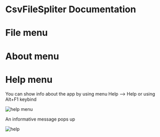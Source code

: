 # CsvFileSpliter Documentation

# File menu

# About menu

# Help menu


You can show info about the app by using menu Help --> Help or using Alt+F1 keybind

<p><img src="doc images/help menu/help menu.png" title="help menu"/></p>


An informative message pops up

<p><img src="doc images/help menu/help.png" title="help"/></p> 